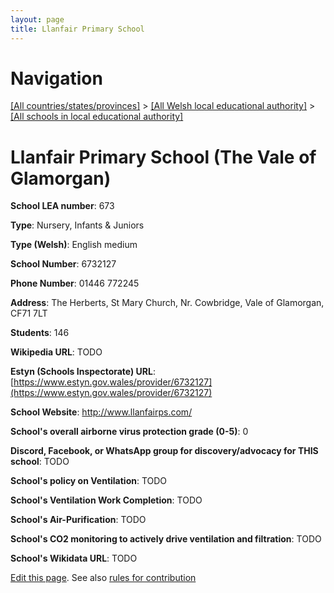 ```yaml
---
layout: page
title: Llanfair Primary School
---
```

# Navigation

[[All countries/states/provinces]](../../..) > [[All Welsh local educational authority]](../..) > [[All schools in local educational authority]](..)

# Llanfair Primary School (The Vale of Glamorgan)

**School LEA number**: 673

**Type**: Nursery, Infants & Juniors

**Type (Welsh)**: English medium

**School Number**: 6732127

**Phone Number**: 01446 772245

**Address**: The Herberts, St Mary Church, Nr. Cowbridge, Vale of Glamorgan, CF71 7LT

**Students**: 146

**Wikipedia URL**: TODO

**Estyn (Schools Inspectorate) URL**: [https://www.estyn.gov.wales/provider/6732127](https://www.estyn.gov.wales/provider/6732127)

**School Website**: http://www.llanfairps.com/

**School's overall airborne virus protection grade (0-5)**: 0

**Discord, Facebook, or WhatsApp group for discovery/advocacy for THIS school**: TODO

**School's policy on Ventilation**: TODO

**School's Ventilation Work Completion**: TODO

**School's Air-Purification**: TODO

**School's CO2 monitoring to actively drive ventilation and filtration**: TODO

**School's Wikidata URL**: TODO




[Edit this page](https://github.com/ventilate-schools/Wales/edit/prif/./The_Vale_of_Glamorgan/Llanfair_Primary_School.md). See also [rules for contribution](../../../contribution-rules/)
